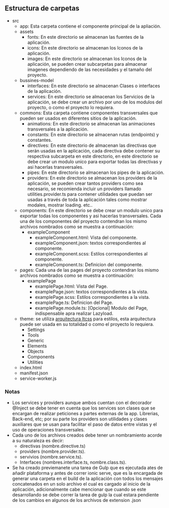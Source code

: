 ## Estructura de carpetas

* src
  * app: Esta carpeta contiene el componente principal de la apliación.
  * assets
    * fonts: En este directorio se almacenan las fuentes de la aplicación.
    * icons: En este directorio se almacenan los Iconos de la aplicación.
    * images: En este directorio se almacenan los Iconos de la aplicación, se pueden crear subcarpetas para almacenar imagenes dependiendo de las necesidades y el tamaño del proyecto.
  * bussines-model  
    * interfaces: En este directorio se almacenan Clases o interfaces de la aplicación.
    * services: En este directorio se almacenan los Servicios de la aplicación, se debe crear un archivo por uno de los modulos del proyecto, o como el proyecto lo requiera.
  * commons: Esta carpeta contiene componentes transversales que pueden ser usados en diferentes sitios de la aplicación.
    * animations: En este directorio se almacenan las animaciones transversales a la aplicación.
    * constants: En este directorio se almacenan rutas (endpoints) y constantes.
    * directives: En este directorio de almacenan las directivas que serán usadas en la aplicación, cada directiva debe contener su respectiva subcarpeta en este directorio, en este directorio se debe crear un modulo unico para exportar todas las directivas y asi hacerlas transversales.
    * pipes: En este directorio se almacenan los pipes de la aplicación.
    * providers: En este directorio se almacenan los providers de la aplicación, se pueden crear tantos providers como sea necesario, se recomienda incluir un providers llamado utilities.provider.ts para contener utilidades que puedan ser usadas a través de toda la aplicación tales como mostrar modales, mostrar loading. etc..
  * components: En este directorio se debe crear un modulo unico para exportar todas los componentes y asi hacerlas transversales. Cada una de los componentes del proyecto contendran los mismo archivos nombrados como se  muestra a continuación:
    * exampleComponent
      * exampleComponent.html: Vista del componente.
      * exampleComponent.json: textos correspondientes al componente.
      * exampleComponent.scss: Estilos correspondientes al componente.
      * exampleComponent.ts: Definicion del componente.
  * pages: Cada una de las pages del proyecto contendran los mismo archivos nombrados como se muestra a continuación:
    * examplePage
      * examplePage.html: Vista del Page.
      * examplePage.json: textos correspondientes a la vista.
      * examplePage.scss: Estilos correspondientes a la vista.
      * examplePage.ts: Definicion del Page.
      * examplePage.module.ts: [Opcional] Modulo del Page, indispensable apra realizar Lazyload.
  * theme: se utiliza [arquitectura Itcss](https://www.xfive.co/blog/itcss-scalable-maintainable-css-architecture/) para estilos, esta arquitectura puede ser usada en su totalidad o como el proyecto lo requiera.
    * Settings
    * Tools
    * Generic
    * Elements
    * Objects
    * Components
    * Utilities
  * index.html
  * manifest.json
  * service-worker.js

### Notas
  * Los services y providers aunque ambos cuentan con el decorador @Inject se debe tener en cuenta que los services son clases que se encargan de realizar peticiones a partes externas de la app. Librerias, Back-end, etc; por su parte los providers son utilidades y clases auxiliares que se usan para facilitar el paso de datos entre vistas y el uso de operaciones transversales.
  * Cada uno de los archivos creados debe tener un nombramiento acorde a su naturaleza es decir: 
    * directivas (nombre.directive.ts)
    * providers (nombre.provider.ts).
    * servivios (nombre.service.ts).
    * Interfaces (nombres.interface.ts, nombre.class.ts).
  * Se ha creado previemanete una tarea de Gulp que es ejecutada ates de añadir plataforma y antes de correr ionic serve, que es la encargada de generar una carpeta en el build de la aplicación con todos los mensajes concatenados en un solo archivo el cual es cargado al inicio de la aplicación, adicionalmente cabe mencionar que cuando se este desarrollando se debe correr la tarea de gulp la cual estara pendiente de los cambios en algunos de los archivos de extension .json
